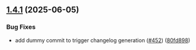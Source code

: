 ## [1.4.1](https://github.com/rudderlabs/rudder-sdk-react-native/compare/rudder-plugin-db-encryption-react-native@1.4.0...rudder-plugin-db-encryption-react-native@1.4.1) (2025-06-05)

### Bug Fixes

- add dummy commit to trigger changelog generation ([#452](https://github.com/rudderlabs/rudder-sdk-react-native/issues/452)) ([80fd898](https://github.com/rudderlabs/rudder-sdk-react-native/commit/80fd898f084ee9290cbeb72fad6b852127aabf21))
